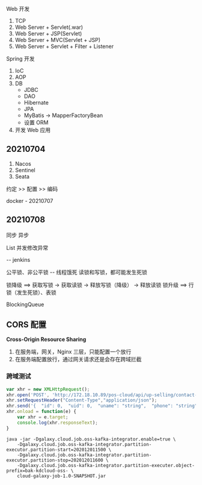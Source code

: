 Web 开发

1. TCP
2. Web Server + Servlet(.war)
3. Web Server + JSP(Servlet)
4. Web Server + MVC(Servlet + JSP)
5. Web Server + Servlet + Filter + Listener

Spring 开发

1. IoC
2. AOP
3. DB
   - JDBC
   - DAO
   - Hibernate
   - JPA
   - MyBatis -> MapperFactoryBean
   - 设置 ORM
4. 开发 Web 应用

## 20210704

1. Nacos
2. Sentinel
3. Seata

约定 >> 配置 >> 编码

docker - 20210707

## 20210708

同步
异步

List 并发修改异常

-- jenkins

公平锁、非公平锁 -- 线程饿死
读锁和写锁，都可能发生死锁

锁降级 ==> 获取写锁 -> 获取读锁 -> 释放写锁（降级） -> 释放读锁
锁升级 ==> 
行锁（发生死锁）、表锁

BlockingQueue

## CORS 配置

**Cross-Origin Resource Sharing**

1. 在服务端，网关，Nginx 三层，只能配置一个放行
2. 在服务端配置放行，通过网关请求还是会存在跨域拦截

### 跨域测试

```javascript
var xhr = new XMLHttpRequest();
xhr.open('POST', 'http://172.18.10.89/pos-cloud/api/up-selling/contact-us', true);
xhr.setRequestHeader("Content-Type","application/json");
xhr.send('{  "id": 0,  "uid": 0,  "uname": "string",  "phone": "string",  "ename": "string",  "area": "string",  "timestamp": "2021-07-22T05:44:35.872Z"}');
xhr.onload = function(e) {
    var xhr = e.target;
    console.log(xhr.responseText);
}
```

```shell
java -jar -Dgalaxy.cloud.job.oss-kafka-integrator.enable=true \
    -Dgalaxy.cloud.job.oss-kafka-integrator.partition-executor.partition-start=202012011500 \
    -Dgalaxy.cloud.job.oss-kafka-integrator.partition-executor.partition-stop=202012011600 \
    -Dgalaxy.cloud.job.oss-kafka-integrator.partition-executer.object-prefix=bak-kdcloud-oss- \
    cloud-galaxy-job-1.0-SNAPSHOT.jar
```